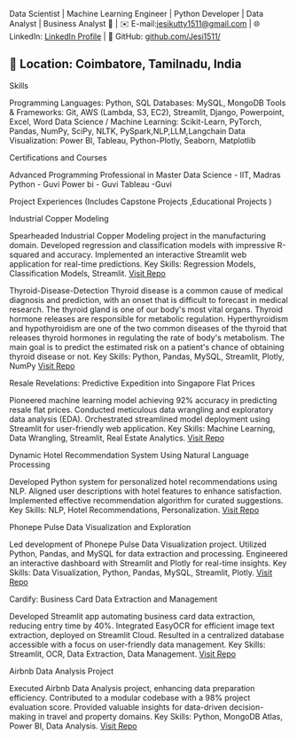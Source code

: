 Data Scientist | Machine Learning Engineer | Python Developer | Data Analyst | Business Analyst 
📱 | ✉️ E-mail:jesikutty1511@gmail.com  | 🌐 LinkedIn: [LinkedIn Profile](https://www.linkedin.com/in/jesima-parvin/) | 🐙 GitHub: [github.com/Jesi1511/](https://github.com/Jesi1511)

📍 Location: Coimbatore, Tamilnadu, India
----------------------------------------------------------------------------------
Skills


Programming Languages: Python, SQL
Databases: MySQL, MongoDB
Tools & Frameworks: Git, AWS (Lambda, S3, EC2), Streamlit, Django, Powerpoint, Excel, Word
Data Science / Machine Learning: Scikit-Learn, PyTorch, Pandas, NumPy, SciPy, NLTK, PySpark,NLP,LLM,Langchain
Data Visualization: Power BI, Tableau, Python-Plotly, Seaborn, Matplotlib

Certifications and Courses


Advanced Programming Professional in Master Data Science - IIT, Madras 
Python - Guvi
Power bi - Guvi
Tableau -Guvi

Project Experiences
(Includes Capstone Projects ,Educational Projects )

Industrial Copper Modeling

Spearheaded Industrial Copper Modeling project in the manufacturing domain.
Developed regression and classification models with impressive R-squared and accuracy.
Implemented an interactive Streamlit web application for real-time predictions.
Key Skills: Regression Models, Classification Models, Streamlit.
[Visit Repo](https://github.com/Jesi1511/Industrial-Copper-Modeling-Project)

Thyroid-Disease-Detection
Thyroid disease is a common cause of medical diagnosis and prediction, with an onset that is difficult to forecast in medical research. The thyroid gland is one of our body's most vital organs. Thyroid hormone releases are responsible for metabolic regulation. Hyperthyroidism and hypothyroidism are one of the two common diseases of the thyroid that releases thyroid hormones in regulating the rate of body's metabolism.
The main goal is to predict the estimated risk on a patient's chance of obtaining thyroid disease or not.
Key Skills: Python, Pandas, MySQL, Streamlit, Plotly, NumPy
[Visit Repo](https://github.com/Jesi1511/Thyroid-Disease-Detection)

Resale Revelations: Predictive Expedition into Singapore Flat Prices

Pioneered machine learning model achieving 92% accuracy in predicting resale flat prices.
Conducted meticulous data wrangling and exploratory data analysis (EDA).
Orchestrated streamlined model deployment using Streamlit for user-friendly web application.
Key Skills: Machine Learning, Data Wrangling, Streamlit, Real Estate Analytics.
[Visit Repo](https://github.com/Jesi1511/Singapore-Resale-Flat-Prices-Predicting)

Dynamic Hotel Recommendation System Using Natural Language Processing

Developed Python system for personalized hotel recommendations using NLP.
Aligned user descriptions with hotel features to enhance satisfaction.
Implemented effective recommendation algorithm for curated suggestions.
Key Skills: NLP, Hotel Recommendations, Personalization.
[Visit Repo](https://github.com/Jesi1511/Ecommerce-Customer-Behavior-Final-Project-)

Phonepe Pulse Data Visualization and Exploration

Led development of Phonepe Pulse Data Visualization project.
Utilized Python, Pandas, and MySQL for data extraction and processing.
Engineered an interactive dashboard with Streamlit and Plotly for real-time insights.
Key Skills: Data Visualization, Python, Pandas, MySQL, Streamlit, Plotly.
[Visit Repo](https://github.com/Jesi1511/-Phonepe-Pulse)

Cardify: Business Card Data Extraction and Management

Developed Streamlit app automating business card data extraction, reducing entry time by 40%.
Integrated EasyOCR for efficient image text extraction, deployed on Streamlit Cloud.
Resulted in a centralized database accessible with a focus on user-friendly data management.
Key Skills: Streamlit, OCR, Data Extraction, Data Management.
[Visit Repo](https://github.com/Jesi1511/BizCardX---Extracting-)

Airbnb Data Analysis Project

Executed Airbnb Data Analysis project, enhancing data preparation efficiency.
Contributed to a modular codebase with a 98% project evaluation score.
Provided valuable insights for data-driven decision-making in travel and property domains.
Key Skills: Python, MongoDB Atlas, Power BI, Data Analysis.
[Visit Repo](https://github.com/Jesi1511/AirBNB-Analysis)
